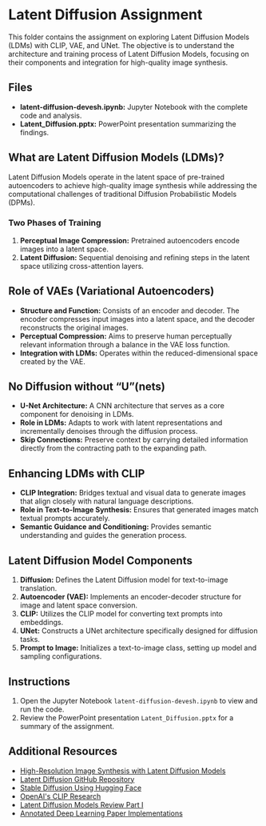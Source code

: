 # Latent Diffusion Assignment

This folder contains the assignment on exploring Latent Diffusion Models (LDMs) with CLIP, VAE, and UNet. The objective is to understand the architecture and training process of Latent Diffusion Models, focusing on their components and integration for high-quality image synthesis.

## Files

- **latent-diffusion-devesh.ipynb:** Jupyter Notebook with the complete code and analysis.
- **Latent_Diffusion.pptx:** PowerPoint presentation summarizing the findings.

## What are Latent Diffusion Models (LDMs)?

Latent Diffusion Models operate in the latent space of pre-trained autoencoders to achieve high-quality image synthesis while addressing the computational challenges of traditional Diffusion Probabilistic Models (DPMs).

### Two Phases of Training

1. **Perceptual Image Compression:** Pretrained autoencoders encode images into a latent space.
2. **Latent Diffusion:** Sequential denoising and refining steps in the latent space utilizing cross-attention layers.

## Role of VAEs (Variational Autoencoders)

- **Structure and Function:** Consists of an encoder and decoder. The encoder compresses input images into a latent space, and the decoder reconstructs the original images.
- **Perceptual Compression:** Aims to preserve human perceptually relevant information through a balance in the VAE loss function.
- **Integration with LDMs:** Operates within the reduced-dimensional space created by the VAE.

## No Diffusion without “U”(nets)

- **U-Net Architecture:** A CNN architecture that serves as a core component for denoising in LDMs.
- **Role in LDMs:** Adapts to work with latent representations and incrementally denoises through the diffusion process.
- **Skip Connections:** Preserve context by carrying detailed information directly from the contracting path to the expanding path.

## Enhancing LDMs with CLIP

- **CLIP Integration:** Bridges textual and visual data to generate images that align closely with natural language descriptions.
- **Role in Text-to-Image Synthesis:** Ensures that generated images match textual prompts accurately.
- **Semantic Guidance and Conditioning:** Provides semantic understanding and guides the generation process.

## Latent Diffusion Model Components

1. **Diffusion:** Defines the Latent Diffusion model for text-to-image translation.
2. **Autoencoder (VAE):** Implements an encoder-decoder structure for image and latent space conversion.
3. **CLIP:** Utilizes the CLIP model for converting text prompts into embeddings.
4. **UNet:** Constructs a UNet architecture specifically designed for diffusion tasks.
5. **Prompt to Image:** Initializes a text-to-image class, setting up model and sampling configurations.

## Instructions

1. Open the Jupyter Notebook `latent-diffusion-devesh.ipynb` to view and run the code.
2. Review the PowerPoint presentation `Latent_Diffusion.pptx` for a summary of the assignment.

## Additional Resources

- [High-Resolution Image Synthesis with Latent Diffusion Models](https://arxiv.org/pdf/2112.10752.pdf)
- [Latent Diffusion GitHub Repository](https://github.com/CompVis/latent-diffusion)
- [Stable Diffusion Using Hugging Face](https://towardsdatascience.com/stable-diffusion-using-hugging-face-501d8dbdd8)
- [OpenAI's CLIP Research](https://openai.com/research/clip)
- [Latent Diffusion Models Review Part I](https://sertiscorp.medium.com/latent-diffusion-models-a-review-part-i-d0feacc4906)
- [Annotated Deep Learning Paper Implementations](https://github.com/labmlai/annotated_deep_learning_paper_implementations)

